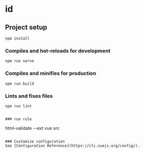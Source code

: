 # id

## Project setup
```
npm install
```

### Compiles and hot-reloads for development
```
npm run serve
```

### Compiles and minifies for production
```
npm run build
```

### Lints and fixes files
```
npm run lint
```
```

### run rule
```
html-validate --ext vue src
```

### Customize configuration
See [Configuration Reference](https://cli.vuejs.org/config/).
